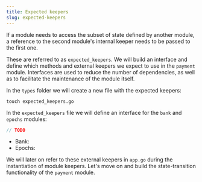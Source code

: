 ```yaml
---
title: Expected keepers
slug: expected-keepers
---
```


If a module needs to access the subset of state defined by another module, a reference to the second module's internal keeper needs to be passed to the first one.

These are referred to as `expected_keepers`. We will build an interface and define which methods and external keepers we expect to use in the `payment` module. Interfaces are used to reduce the number of dependencies, as well as to facilitate the maintenance of the module itself.

In the `types` folder we will create a new file with the expected keepers:

```
touch expected_keepers.go
```

In the `expected_keepers` file we will define an interface for the `bank` and `epochs` modules:

```Go
// TODO
```

-   Bank:
-   Epochs:

We will later on refer to these external keepers in `app.go` during the instantiation of module keepers. Let's move on and build the state-transition functionality of the `payment` module.
